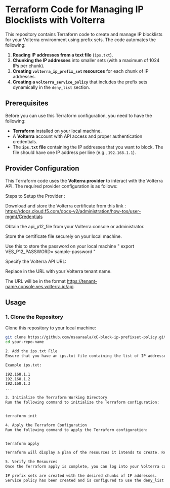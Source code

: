 

# Terraform Code for Managing IP Blocklists with Volterra

This repository contains Terraform code to create and manage IP blocklists for your Volterra environment using prefix sets. The code automates the following:

1. **Reading IP addresses from a text file** (`ips.txt`).
2. **Chunking the IP addresses** into smaller sets (with a maximum of 1024 IPs per chunk).
3. **Creating `volterra_ip_prefix_set` resources** for each chunk of IP addresses.
4. **Creating a `volterra_service_policy`** that includes the prefix sets dynamically in the `deny_list` section.

## Prerequisites

Before you can use this Terraform configuration, you need to have the following:

- **Terraform** installed on your local machine.
- A **Volterra** account with API access and proper authentication credentials.
- The **`ips.txt` file** containing the IP addresses that you want to block. The file should have one IP address per line (e.g., `192.168.1.1`).
## Provider Configuration

This Terraform code uses the **Volterra provider** to interact with the Volterra API. The required provider configuration is as follows:

Steps to Setup the Provider : 

Download and store the Volterra certificate from this link : https://docs.cloud.f5.com/docs-v2/administration/how-tos/user-mgmt/Credentials


Obtain the api_p12_file from your Volterra console or administrator.

Store the certificate file securely on your local machine.

Use this to store the password on your local machine " export VES_P12_PASSWORD= sample-password "

Specify the Volterra API URL:

Replace <tenant> in the URL with your Volterra tenant name.

The URL will be in the format https://tenant-name.console.ves.volterra.io/api.

## Usage

### 1. Clone the Repository

Clone this repository to your local machine:

```bash
git clone https://github.com/nsaaraala/xC-block-ip-prefixset-policy.git
cd your-repo-name

2. Add the ips.txt File
Ensure that you have an ips.txt file containing the list of IP addresses that you want to block. This file should be in the same directory as your Terraform configuration.

Example ips.txt:

192.168.1.1
192.168.1.2
192.168.1.3
...

3. Initialize the Terraform Working Directory
Run the following command to initialize the Terraform configuration:


terraform init

4. Apply the Terraform Configuration
Run the following command to apply the Terraform configuration:


terraform apply

Terraform will display a plan of the resources it intends to create. Review the plan and type yes to proceed with the creation of the resources.

5. Verify the Resources
Once the Terraform apply is complete, you can log into your Volterra console to verify that:

IP prefix sets are created with the desired chunks of IP addresses.
Service policy has been created and is configured to use the deny_list with the dynamically generated prefix sets.
